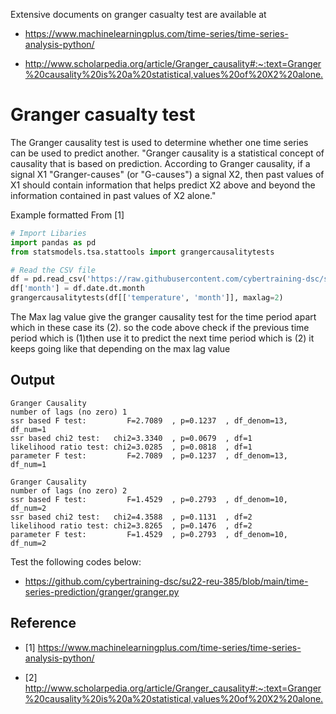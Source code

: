 Extensive documents on granger casualty test are available at

* <https://www.machinelearningplus.com/time-series/time-series-analysis-python/>

* <http://www.scholarpedia.org/article/Granger_causality#:~:text=Granger%20causality%20is%20a%20statistical,values%20of%20X2%20alone.>

# Granger casualty test

The Granger causality test is used to determine whether one time 
series can be used to predict another. "Granger causality is a statistical
concept of causality that is based on prediction. According to Granger causality,
if a signal X1 "Granger-causes" (or "G-causes") a signal X2, then past values of 
X1 should contain information that helps predict X2 above and beyond the 
information contained in past values of X2 alone."

Example formatted From [1]

``` python
# Import Libaries 
import pandas as pd
from statsmodels.tsa.stattools import grangercausalitytests

# Read the CSV file
df = pd.read_csv('https://raw.githubusercontent.com/cybertraining-dsc/su22-reu-385/main/time-series-prediction/temp.csv', parse_dates=['date'])
df['month'] = df.date.dt.month
grangercausalitytests(df[['temperature', 'month']], maxlag=2)
```

The Max lag value give the granger causality test for the time 
period apart which in these case its (2). so the code above check 
if the previous time period which is (1)then use it to predict the 
next time period which is (2) it keeps going like that depending on 
the  max lag value

## Output
```
Granger Causality
number of lags (no zero) 1
ssr based F test:         F=2.7089  , p=0.1237  , df_denom=13, df_num=1
ssr based chi2 test:   chi2=3.3340  , p=0.0679  , df=1
likelihood ratio test: chi2=3.0285  , p=0.0818  , df=1
parameter F test:         F=2.7089  , p=0.1237  , df_denom=13, df_num=1

Granger Causality
number of lags (no zero) 2
ssr based F test:         F=1.4529  , p=0.2793  , df_denom=10, df_num=2
ssr based chi2 test:   chi2=4.3588  , p=0.1131  , df=2
likelihood ratio test: chi2=3.8265  , p=0.1476  , df=2
parameter F test:         F=1.4529  , p=0.2793  , df_denom=10, df_num=2
```

Test the following codes below:

* <https://github.com/cybertraining-dsc/su22-reu-385/blob/main/time-series-prediction/granger/granger.py>

## Reference

* [1] <https://www.machinelearningplus.com/time-series/time-series-analysis-python/>

* [2] <http://www.scholarpedia.org/article/Granger_causality#:~:text=Granger%20causality%20is%20a%20statistical,values%20of%20X2%20alone.>
